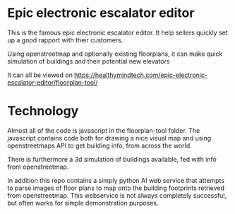 # Epic electronic escalator editor

This is the famous epic electronic escalator editor. It help sellers quickly set up a good rapport with their customers. 

Using openstreetmap and optionally existing floorplans, it can make quick simulation of buildings and their potential new elevators

It can all be viewed on https://healthymindtech.com/epic-electronic-escalator-editor/floorplan-tool/

# Technology

Almost all of the code is javascript in the floorplan-tool folder. The javascript contains code both for drawing a nice visual map and using openstreetmaps API to get building info, from across the world.

There is furthermore a 3d simulation of buildings available, fed with info from openstreetmap.

In addition this repo contains a simply python AI web service that attempts to parse images of floor plans to map onto the building footprints retrieved from openstreetmap. This webservice is not always completely successful, but often works for simple demonstration purposes.





